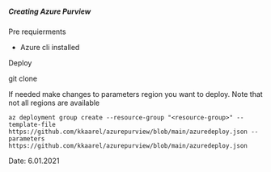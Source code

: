 ##### Creating Azure Purview 

Pre requierments 

+ Azure cli installed 



Deploy

git clone

If needed make changes to parameters region you want to deploy. Note that not all regions are available 

```
az deployment group create --resource-group "<resource-group>" --template-file https://github.com/kkaarel/azurepurview/blob/main/azuredeploy.json --parameters https://github.com/kkaarel/azurepurview/blob/main/azuredeploy.json

```



Date: 6.01.2021







